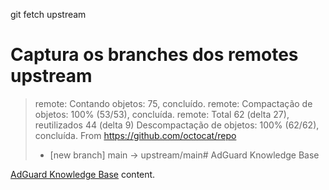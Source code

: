 git fetch upstream
# Captura os branches dos remotes upstream
> remote: Contando objetos: 75, concluído.
> remote: Compactação de objetos: 100% (53/53), concluída.
> remote: Total 62 (delta 27), reutilizados 44 (delta 9)
> Descompactação de objetos: 100% (62/62), concluída.
> From https://github.com/octocat/repo
>  * [new branch]      main     -> upstream/main# AdGuard Knowledge Base

[AdGuard Knowledge Base](https://kb.adguard.com/) content.

